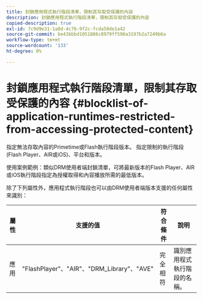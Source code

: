 ```yaml
---
title: 封鎖應用程式執行階段清單，限制其存取受保護的內容
description: 封鎖應用程式執行階段清單，限制其存取受保護的內容
copied-description: true
exl-id: 7c9d9e31-1a8d-4c76-9f2c-fcda58de1a42
source-git-commit: be43bbbd1051886c8979ff590a3197b2a7249b6a
workflow-type: tm+mt
source-wordcount: '133'
ht-degree: 0%

---
```


# 封鎖應用程式執行階段清單，限制其存取受保護的內容 {#blocklist-of-application-runtimes-restricted-from-accessing-protected-content}

指定無法存取內容的Primetime或Flash執行階段版本。 指定限制的執行階段(Flash Player、AIR或iOS)、平台和版本。

使用案例範例：類似DRM使用者端封鎖清單，可將最新版本的Flash Player、AIR或iOS執行階段指定為授權取得和內容播放所需的最低版本。

除了下列屬性外，應用程式執行階段也可以由DRM使用者端版本支援的任何屬性來識別：

| **屬性** | **支援的值** | **符合條件** | **說明** |
|---|---|---|---|
| 應用 | &quot;FlashPlayer&quot;、&quot;AIR&quot;、&quot;DRM_Library&quot;、&quot;AVE&quot; | 完全相符 | 識別應用程式執行階段的名稱。 |
